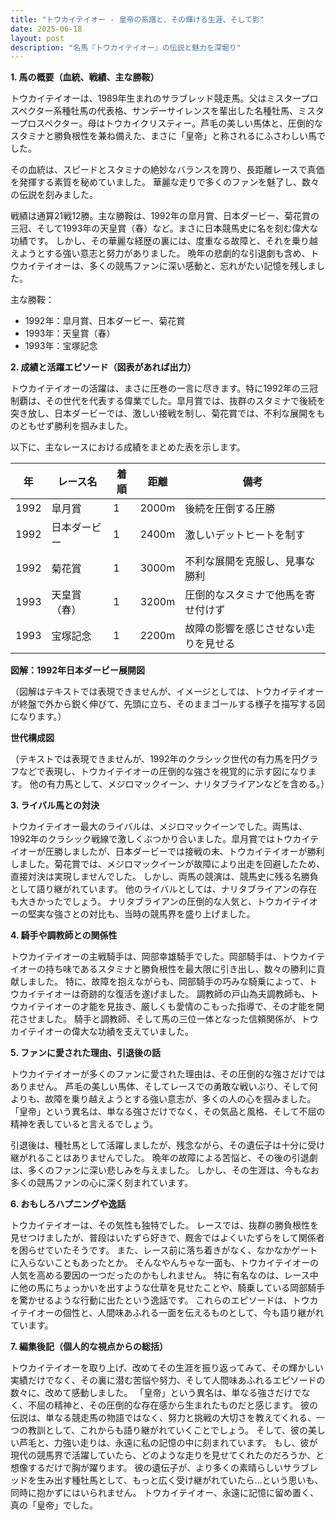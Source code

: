 ```yaml
---
title: "トウカイテイオー - 皇帝の系譜と、その輝ける生涯、そして影"
date: 2025-06-18
layout: post
description: "名馬『トウカイテイオー』の伝説と魅力を深堀り"
---
```


**1. 馬の概要（血統、戦績、主な勝鞍）**

トウカイテイオーは、1989年生まれのサラブレッド競走馬。父はミスタープロスペクター系種牡馬の代表格、サンデーサイレンスを輩出した名種牡馬、ミスタープロスペクター。母はトウカイクリスティー。芦毛の美しい馬体と、圧倒的なスタミナと勝負根性を兼ね備えた、まさに「皇帝」と称されるにふさわしい馬でした。

その血統は、スピードとスタミナの絶妙なバランスを誇り、長距離レースで真価を発揮する素質を秘めていました。  華麗な走りで多くのファンを魅了し、数々の伝説を刻みました。

戦績は通算21戦12勝。主な勝鞍は、1992年の皐月賞、日本ダービー、菊花賞の三冠、そして1993年の天皇賞（春）など。まさに日本競馬史に名を刻む偉大な功績です。  しかし、その華麗な経歴の裏には、度重なる故障と、それを乗り越えようとする強い意志と努力がありました。  晩年の悲劇的な引退劇も含め、トウカイテイオーは、多くの競馬ファンに深い感動と、忘れがたい記憶を残しました。

主な勝鞍：

* 1992年：皐月賞、日本ダービー、菊花賞
* 1993年：天皇賞（春）
* 1993年：宝塚記念


**2. 成績と活躍エピソード（図表があれば出力）**

トウカイテイオーの活躍は、まさに圧巻の一言に尽きます。特に1992年の三冠制覇は、その世代を代表する偉業でした。皐月賞では、抜群のスタミナで後続を突き放し、日本ダービーでは、激しい接戦を制し、菊花賞では、不利な展開をものともせず勝利を掴みました。

以下に、主なレースにおける成績をまとめた表を示します。

| 年 | レース名       | 着順 | 距離 | 備考                                      |
|---|----------------|-----|------|-------------------------------------------|
| 1992 | 皐月賞         | 1   | 2000m| 後続を圧倒する圧勝                         |
| 1992 | 日本ダービー     | 1   | 2400m| 激しいデットヒートを制す                     |
| 1992 | 菊花賞         | 1   | 3000m| 不利な展開を克服し、見事な勝利               |
| 1993 | 天皇賞（春）   | 1   | 3200m| 圧倒的なスタミナで他馬を寄せ付けず             |
| 1993 | 宝塚記念       | 1   | 2200m| 故障の影響を感じさせない走りを見せる           |


**図解：1992年日本ダービー展開図**

（図解はテキストでは表現できませんが、イメージとしては、トウカイテイオーが終盤で外から鋭く伸びて、先頭に立ち、そのままゴールする様子を描写する図になります。）

**世代構成図**

（テキストでは表現できませんが、1992年のクラシック世代の有力馬を円グラフなどで表現し、トウカイテイオーの圧倒的な強さを視覚的に示す図になります。  他の有力馬として、メジロマックイーン、ナリタブライアンなどを含める。）


**3. ライバル馬との対決**

トウカイテイオー最大のライバルは、メジロマックイーンでした。両馬は、1992年のクラシック戦線で激しくぶつかり合いました。皐月賞ではトウカイテイオーが圧勝しましたが、日本ダービーでは接戦の末、トウカイテイオーが勝利しました。菊花賞では、メジロマックイーンが故障により出走を回避したため、直接対決は実現しませんでした。  しかし、両馬の競演は、競馬史に残る名勝負として語り継がれています。  他のライバルとしては、ナリタブライアンの存在も大きかったでしょう。  ナリタブライアンの圧倒的な人気と、トウカイテイオーの堅実な強さとの対比も、当時の競馬界を盛り上げました。


**4. 騎手や調教師との関係性**

トウカイテイオーの主戦騎手は、岡部幸雄騎手でした。岡部騎手は、トウカイテイオーの持ち味であるスタミナと勝負根性を最大限に引き出し、数々の勝利に貢献しました。  特に、故障を抱えながらも、岡部騎手の巧みな騎乗によって、トウカイテイオーは奇跡的な復活を遂げました。  調教師の戸山為夫調教師も、トウカイテイオーの才能を見抜き、厳しくも愛情のこもった指導で、その才能を開花させました。  騎手と調教師、そして馬の三位一体となった信頼関係が、トウカイテイオーの偉大な功績を支えていました。


**5. ファンに愛された理由、引退後の話**

トウカイテイオーが多くのファンに愛された理由は、その圧倒的な強さだけではありません。  芦毛の美しい馬体、そしてレースでの勇敢な戦いぶり、そして何よりも、故障を乗り越えようとする強い意志が、多くの人の心を掴みました。  「皇帝」という異名は、単なる強さだけでなく、その気品と風格、そして不屈の精神を表していると言えるでしょう。

引退後は、種牡馬として活躍しましたが、残念ながら、その遺伝子は十分に受け継がれることはありませんでした。  晩年の故障による苦悩と、その後の引退劇は、多くのファンに深い悲しみを与えました。  しかし、その生涯は、今もなお多くの競馬ファンの心に深く刻まれています。


**6. おもしろハプニングや逸話**

トウカイテイオーは、その気性も独特でした。  レースでは、抜群の勝負根性を見せつけましたが、普段はいたずら好きで、厩舎ではよくいたずらをして関係者を困らせていたそうです。  また、レース前に落ち着きがなく、なかなかゲートに入らないこともあったとか。  そんなやんちゃな一面も、トウカイテイオーの人気を高める要因の一つだったのかもしれません。  特に有名なのは、レース中に他の馬にちょっかいを出すような仕草を見せたことや、騎乗している岡部騎手を驚かせるような行動に出たという逸話です。  これらのエピソードは、トウカイテイオーの個性と、人間味あふれる一面を伝えるものとして、今も語り継がれています。


**7. 編集後記（個人的な視点からの総括）**

トウカイテイオーを取り上げ、改めてその生涯を振り返ってみて、その輝かしい実績だけでなく、その裏に潜む苦悩や努力、そして人間味あふれるエピソードの数々に、改めて感動しました。  「皇帝」という異名は、単なる強さだけでなく、不屈の精神と、その圧倒的な存在感から生まれたものだと感じます。  彼の伝説は、単なる競走馬の物語ではなく、努力と挑戦の大切さを教えてくれる、一つの教訓として、これからも語り継がれていくことでしょう。  そして、彼の美しい芦毛と、力強い走りは、永遠に私の記憶の中に刻まれています。  もし、彼が現代の競馬界で活躍していたら、どのような走りを見せてくれたのだろうか、と想像するだけで胸が躍ります。  彼の遺伝子が、より多くの素晴らしいサラブレッドを生み出す種牡馬として、もっと広く受け継がれていたら…という思いも、同時に抱かずにはいられません。  トウカイテイオー、永遠に記憶に留め置く、真の「皇帝」でした。
